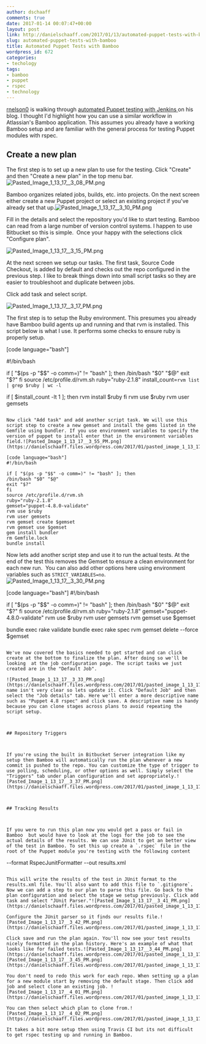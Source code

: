 ```yaml
---
author: dschaaff
comments: true
date: 2017-01-14 00:07:47+00:00
layout: post
link: http://danielschaaff.com/2017/01/13/automated-puppet-tests-with-bamboo/
slug: automated-puppet-tests-with-bamboo
title: Automated Puppet Tests with Bamboo
wordpress_id: 672
categories:
- techology
tags:
- bamboo
- puppet
- rspec
- technology
---
```


[rnelson0](https://twitter.com/rnelson0?lang=en) is walking through [automated Puppet testing with Jenkins ](https://rnelson0.com/2017/01/12/automating-puppet-tests-with-a-jenkins-job-version-1-0/)on his blog. I thought I'd highlight how you can use a similar workflow in Atlassian's Bamboo application. This assumes you already have a working Bamboo setup and are familiar with the general process for testing Puppet modules with rspec.



## Create a new plan



The first step is to set up a new plan to use for the testing. Click "Create" and then "Create a new plan" in the top menu bar.![Pasted_Image_1_13_17__3_08_PM.png](https://danielschaaff.files.wordpress.com/2017/01/pasted_image_1_13_17__3_08_pm.png)

Bamboo organizes related jobs, builds, etc. into projects. On the next screen either create a new Puppet project or select an existing project if you've already set that up.![Pasted_Image_1_13_17__3_10_PM.png](https://danielschaaff.files.wordpress.com/2017/01/pasted_image_1_13_17__3_10_pm.png)

Fill in the details and select the repository you'd like to start testing. Bamboo can read from a large number of version control systems. I happen to use Bitbucket so this is simple.  Once your happy with the selections click "Configure plan".

![Pasted_Image_1_13_17__3_15_PM.png](https://danielschaaff.files.wordpress.com/2017/01/pasted_image_1_13_17__3_15_pm.png)

At the next screen we setup our tasks. The first task, Source Code Checkout, is added by default and checks out the repo configured in the previous step. I like to break things down into small script tasks so they are easier to troubleshoot and duplicate between jobs.

Click add task and select script.

![Pasted_Image_1_13_17__3_17_PM.png](https://danielschaaff.files.wordpress.com/2017/01/pasted_image_1_13_17__3_17_pm.png)

The first step is to setup the Ruby environment. This presumes you already have Bamboo build agents up and running and that rvm is installed. This script below is what I use. It performs some checks to ensure ruby is properly setup.

[code language="bash"]

#!/bin/bash

if [ "$(ps -p "$$" -o comm=)" != "bash" ]; then
 /bin/bash "$0" "$@"
 exit "$?"
fi 
source /etc/profile.d/rvm.sh
ruby="ruby-2.1.8"
install_count=`rvm list | grep $ruby | wc -l`

if [ $install_count -lt 1 ]; then
  rvm install $ruby
fi
rvm use $ruby
rvm user gemsets

```

Now click "Add task" and add another script task. We will use this script step to create a new gemset and install the gems listed in the Gemfile using bundler. If you use environment variables to specify the version of puppet to install enter that in the environment variables field.![Pasted_Image_1_13_17__3_55_PM.png](https://danielschaaff.files.wordpress.com/2017/01/pasted_image_1_13_17__3_55_pm.png)

[code language="bash"]
#!/bin/bash

if [ "$(ps -p "$$" -o comm=)" != "bash" ]; then
/bin/bash "$0" "$@"
exit "$?"
fi
source /etc/profile.d/rvm.sh
ruby="ruby-2.1.8"
gemset="puppet-4.8.0-validate"
rvm use $ruby
rvm user gemsets
rvm gemset create $gemset
rvm gemset use $gemset
gem install bundler
rm Gemfile.lock
bundle install
```

Now lets add another script step and use it to run the actual tests. At the end of the test this removes the Gemset to ensure a clean environment for each new run.  You can also add other options here using environment variables such as `STRICT_VARIABLES=no`.![Pasted_Image_1_13_17__3_30_PM.png](https://danielschaaff.files.wordpress.com/2017/01/pasted_image_1_13_17__3_30_pm.png)

[code language="bash"]
#!/bin/bash

if [ "$(ps -p "$$" -o comm=)" != "bash" ]; then
/bin/bash "$0" "$@"
exit "$?"
fi
source /etc/profile.d/rvm.sh
ruby="ruby-2.1.8"
gemset="puppet-4.8.0-validate"
rvm use $ruby
rvm user gemsets
rvm gemset use $gemset

bundle exec rake validate
bundle exec rake spec
rvm gemset delete --force $gemset
```

We've now covered the basics needed to get started and can click create at the bottom to finalize the plan. After doing so we'll be looking  at the job configuration page. The script tasks we just created are in the "Default Job".

![Pasted_Image_1_13_17__3_33_PM.png](https://danielschaaff.files.wordpress.com/2017/01/pasted_image_1_13_17__3_33_pm.png)That name isn't very clear so lets update it. Click "Default Job" and then select the "Job details" tab. Here we'll enter a more descriptive name such as "Puppet 4.8 rspec" and click save. A descriptive name is handy because you can clone stages across plans to avoid repeating the script setup.



## Repository Triggers



If you're using the built in Bitbucket Server integration like my setup then Bamboo will automatically run the plan whenever a new commit is pushed to the repo. You can customize the type of trigger to use polling, scheduling, or other options as well. Simply select the "Triggers" tab under plan configuration and set appropriately.![Pasted_Image_1_13_17__3_37_PM.png](https://danielschaaff.files.wordpress.com/2017/01/pasted_image_1_13_17__3_37_pm.png)



## Tracking Results



If you were to run this plan now you would get a pass or fail in Bamboo  but would have to look at the logs for the job to see the actual details of the results. We can use JUnit to get an better view of the test in Bamboo. To set this up create a `.rspec` file in the root of the Puppet module you're testing with the following content

```
--format RspecJunitFormatter
--out results.xml
```

This will write the results of the test in JUnit format to the results.xml file. You'll also want to add this file to `.gitignore`. Now we can add a step to our plan to parse this file. Go back to the plan configuration and select the stage we setup previously. Click add task and select "JUnit Parser."![Pasted_Image_1_13_17__3_41_PM.png](https://danielschaaff.files.wordpress.com/2017/01/pasted_image_1_13_17__3_41_pm.png)

Configure the JUnit parser so it finds our results file.![Pasted_Image_1_13_17__3_42_PM.png](https://danielschaaff.files.wordpress.com/2017/01/pasted_image_1_13_17__3_42_pm.png)

Click save and run the plan again. You'll now see your test results nicely formatted in the plan history. Here's an example of what that looks like for failed tests.![Pasted_Image_1_13_17__3_44_PM.png](https://danielschaaff.files.wordpress.com/2017/01/pasted_image_1_13_17__3_44_pm.png)![Pasted_Image_1_13_17__3_45_PM.png](https://danielschaaff.files.wordpress.com/2017/01/pasted_image_1_13_17__3_45_pm.png)

You don't need to redo this work for each repo. When setting up a plan for a new module start by removing the default stage. Then click add job and select clone an existing job. ![Pasted_Image_1_13_17__4_01_PM.png](https://danielschaaff.files.wordpress.com/2017/01/pasted_image_1_13_17__4_01_pm.png)

You can then select which plan to clone from.![Pasted_Image_1_13_17__4_02_PM.png](https://danielschaaff.files.wordpress.com/2017/01/pasted_image_1_13_17__4_02_pm.png)

It takes a bit more setup then using Travis CI but its not difficult to get rspec testing up and running in Bamboo.


